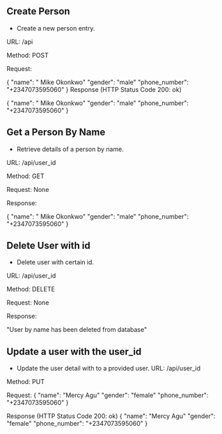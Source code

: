 ## Create Person
* Create a new person entry.

URL: /api

Method: POST

Request:

{
"name": "   Mike Okonkwo"
 "gender": "male"
 "phone_number": "+2347073595060"
}
Response (HTTP Status Code 200: ok)

{
"name": "   Mike Okonkwo"
"gender": "male"
"phone_number": "+2347073595060"
}


## Get a Person By Name
* Retrieve details of a person by name.

URL: /api/user_id

Method: GET

Request: None

Response:

{
"name": "   Mike Okonkwo"
"gender": "male"
"phone_number": "+2347073595060"
}

## Delete User with id
* Delete user with certain id.

URL: /api/user_id

Method: DELETE

Request: None

Response:

"User by name <Name of user> has been deleted from database"

## Update a user with the user_id
* Update the user detail with to a provided user.
URL: /api/user_id

Method: PUT

Request:
{
"name": "Mercy Agu"
"gender": "female"
"phone_number": "+2347073595060"
}

Response (HTTP Status Code 200: ok)
{
"name": "Mercy Agu"
"gender": "female"
"phone_number": "+2347073595060"
}

